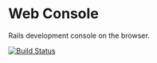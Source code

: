Web Console
===========

Rails development console on the browser.

[![Build Status](https://travis-ci.org/gsamokovarov/web-console.png)](https://travis-ci.org/gsamokovarov/web-console)
